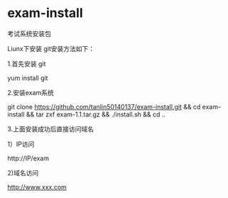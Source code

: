 # exam-install
考试系统安装包

Liunx下安装 git安装方法如下：

1.首先安装 git 

yum install git

2.安装exam系统 

git clone https://github.com/tanlin50140137/exam-install.git && cd exam-install && tar zxf exam-1.1.tar.gz && ./install.sh && cd ..

3.上面安装成功后直接访问域名

1）IP访问

http://IP/exam

2)域名访问

http://www.xxx.com

